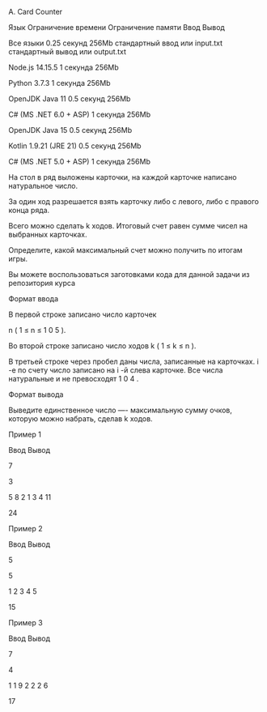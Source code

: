 A. Card Counter

Язык	Ограничение времени	Ограничение памяти	Ввод	Вывод

Все языки	0.25 секунд	256Mb	стандартный ввод или input.txt	стандартный вывод или output.txt

Node.js 14.15.5	1 секунда	256Mb

Python 3.7.3	1 секунда	256Mb

OpenJDK Java 11	0.5 секунд	256Mb

C# (MS .NET 6.0 + ASP)	1 секунда	256Mb

OpenJDK Java 15	0.5 секунд	256Mb

Kotlin 1.9.21 (JRE 21)	0.5 секунд	256Mb

C# (MS .NET 5.0 + ASP)	1 секунда	256Mb

На стол в ряд выложены карточки, на каждой карточке написано натуральное число.

За один ход разрешается взять карточку либо с левого, либо с правого конца ряда. 

Всего можно сделать 
k
 ходов. Итоговый счет равен сумме чисел на выбранных карточках.

Определите, какой максимальный счет можно получить по итогам игры.

Вы можете воспользоваться заготовками кода для данной задачи из репозитория курса

Формат ввода

В первой строке записано число карточек 

n
 (
1
≤
n
≤
1
0
5
).


Во второй строке записано число ходов 
k
 (
1
≤
k
≤
n
).

В третьей строке через пробел даны числа, записанные на карточках. 
i -е по счету число записано на 
i
-й слева карточке. Все числа натуральные и не превосходят 
1
0
4
.

Формат вывода

Выведите единственное число —- максимальную сумму очков, которую можно набрать, сделав 
k
 ходов.

Пример 1

Ввод	Вывод

7

3

5 8 2 1 3 4 11

24

Пример 2

Ввод	Вывод

5

5

1 2 3 4 5

15

Пример 3

Ввод	Вывод

7

4

1 1 9 2 2 2 6

17

